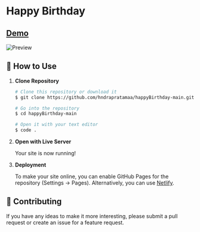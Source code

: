 # Happy Birthday

## [Demo](https://hndrapratamaa.github.io/happyBirthday-main/)

![Preview](https://hndrapratamaa.github.io/happyBirthday-main/img/preview-image.png)

## 🚀 How to Use

1.  **Clone Repository**

    ```bash
    # Clone this repository or download it
    $ git clone https://github.com/hndrapratamaa/happyBirthday-main.git

    # Go into the repository
    $ cd happyBirthday-main

    # Open it with your text editor
    $ code .
    ```

2. **Open with Live Server**

    Your site is now running!

3. **Deployment**

    To make your site online, you can enable GitHub Pages for the repository (Settings -> Pages). Alternatively, you can use [Netlify](https://www.netlify.com/).

## 📝 Contributing

If you have any ideas to make it more interesting, please submit a pull request or create an issue for a feature request.

